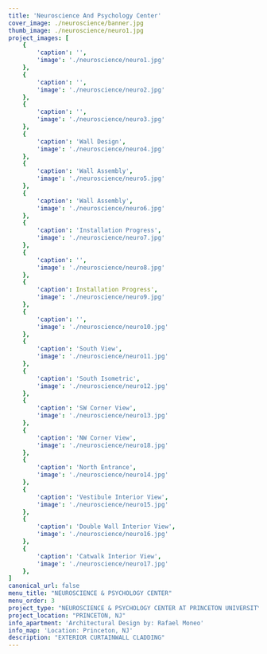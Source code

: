 ```yaml
---
title: 'Neuroscience And Psychology Center'
cover_image: ./neuroscience/banner.jpg
thumb_image: ./neuroscience/neuro1.jpg
project_images: [
    {
        'caption': '',
        'image': './neuroscience/neuro1.jpg'
    },
    {
        'caption': '',
        'image': './neuroscience/neuro2.jpg' 
    },
    {
        'caption': '',
        'image': './neuroscience/neuro3.jpg' 
    },
    {
        'caption': 'Wall Design',
        'image': './neuroscience/neuro4.jpg' 
    },
    {
        'caption': 'Wall Assembly',
        'image': './neuroscience/neuro5.jpg' 
    },
    {
        'caption': 'Wall Assembly',
        'image': './neuroscience/neuro6.jpg' 
    },
    {
        'caption': 'Installation Progress',
        'image': './neuroscience/neuro7.jpg' 
    },  
    {
        'caption': '',
        'image': './neuroscience/neuro8.jpg' 
    },   
    {
        'caption': Installation Progress',
        'image': './neuroscience/neuro9.jpg' 
    },  
    {
        'caption': '',
        'image': './neuroscience/neuro10.jpg' 
    },
    {
        'caption': 'South View',
        'image': './neuroscience/neuro11.jpg' 
    },
    {
        'caption': 'South Isometric',
        'image': './neuroscience/neuro12.jpg' 
    },   
    {
        'caption': 'SW Corner View',
        'image': './neuroscience/neuro13.jpg' 
    },   
    {
        'caption': 'NW Corner View',
        'image': './neuroscience/neuro18.jpg' 
    },     
    {
        'caption': 'North Entrance',
        'image': './neuroscience/neuro14.jpg' 
    },   
    {
        'caption': 'Vestibule Interior View',
        'image': './neuroscience/neuro15.jpg' 
    },              
    {
        'caption': 'Double Wall Interior View',
        'image': './neuroscience/neuro16.jpg' 
    },    
    {
        'caption': 'Catwalk Interior View',
        'image': './neuroscience/neuro17.jpg' 
    },      
]
canonical_url: false
menu_title: "NEUROSCIENCE & PSYCHOLOGY CENTER"
menu_order: 3
project_type: "NEUROSCIENCE & PSYCHOLOGY CENTER AT PRINCETON UNIVERSITY"
project_location: "PRINCETON, NJ"
info_apartment: 'Architectural Design by: Rafael Moneo'
info_map: 'Location: Princeton, NJ'
description: "EXTERIOR CURTAINWALL CLADDING"
---
```


